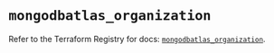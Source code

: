 # `mongodbatlas_organization`

Refer to the Terraform Registry for docs: [`mongodbatlas_organization`](https://registry.terraform.io/providers/mongodb/mongodbatlas/1.37.0/docs/resources/organization).
